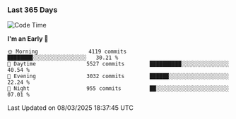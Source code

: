 ### Last 365 Days
<!--START_SECTION:waka-->
![Code Time](http://img.shields.io/badge/Code%20Time-796%20hrs%207%20mins-blue)

**I'm an Early 🐤** 

```text
🌞 Morning                4119 commits        ████████░░░░░░░░░░░░░░░░░   30.21 % 
🌆 Daytime                5527 commits        ██████████░░░░░░░░░░░░░░░   40.54 % 
🌃 Evening                3032 commits        ██████░░░░░░░░░░░░░░░░░░░   22.24 % 
🌙 Night                  955 commits         ██░░░░░░░░░░░░░░░░░░░░░░░   07.01 % 
```



 Last Updated on 08/03/2025 18:37:45 UTC
<!--END_SECTION:waka-->

<!--
**BrianCurliss/BrianCurliss** is a ✨ _special_ ✨ repository because its `README.md` (this file) appears on your GitHub profile.

Here are some ideas to get you started:

- 🔭 I’m currently working on ...
- 🌱 I’m currently learning ...
- 👯 I’m looking to collaborate on ...
- 🤔 I’m looking for help with ...
- 💬 Ask me about ...
- 📫 How to reach me: ...
- 😄 Pronouns: ...
- ⚡ Fun fact: ...
-->
